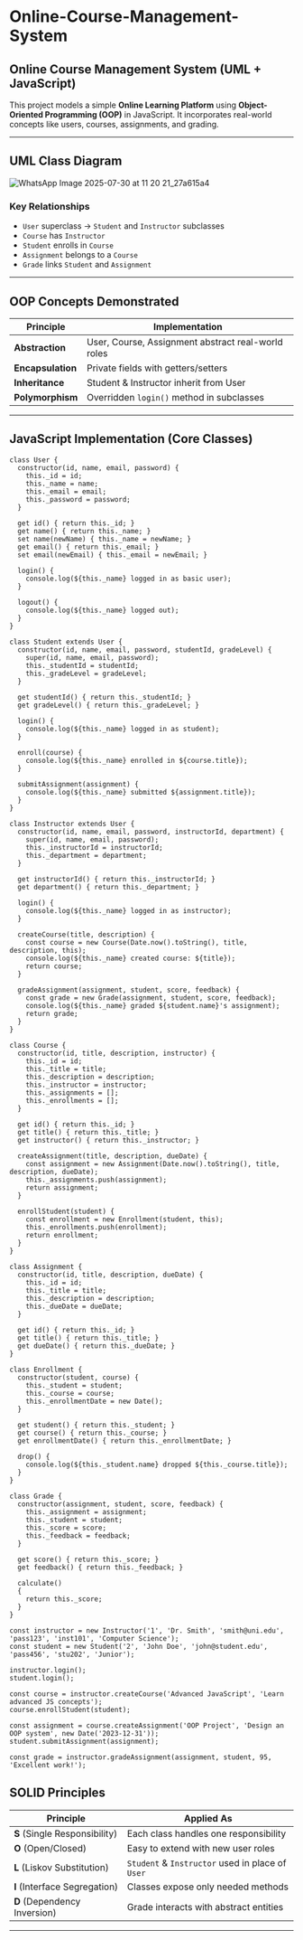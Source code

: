 # Online-Course-Management-System


## Online Course Management System (UML + JavaScript)

This project models a simple **Online Learning Platform** using **Object-Oriented Programming (OOP)** in JavaScript. It incorporates real-world concepts like users, courses, assignments, and grading.

---

## UML Class Diagram

![WhatsApp Image 2025-07-30 at 11 20 21_27a615a4](https://github.com/user-attachments/assets/9db7c78f-96fd-464e-9f7a-f11bfb34b49b)

### Key Relationships

- `User` superclass → `Student` and `Instructor` subclasses
- `Course` has `Instructor`
- `Student` enrolls in `Course`
- `Assignment` belongs to a `Course`
- `Grade` links `Student` and `Assignment`

---

## OOP Concepts Demonstrated

| Principle      | Implementation |
|----------------|----------------|
| **Abstraction** | User, Course, Assignment abstract real-world roles |
| **Encapsulation** | Private fields with getters/setters |
| **Inheritance** | Student & Instructor inherit from User |
| **Polymorphism** | Overridden `login()` method in subclasses |

---

## JavaScript Implementation (Core Classes)
```
class User {
  constructor(id, name, email, password) {
    this._id = id;
    this._name = name;
    this._email = email;
    this._password = password;
  }

  get id() { return this._id; }
  get name() { return this._name; }
  set name(newName) { this._name = newName; }
  get email() { return this._email; }
  set email(newEmail) { this._email = newEmail; }

  login() {
    console.log(${this._name} logged in as basic user);
  }

  logout() {
    console.log(${this._name} logged out);
  }
}

class Student extends User {
  constructor(id, name, email, password, studentId, gradeLevel) {
    super(id, name, email, password);
    this._studentId = studentId;
    this._gradeLevel = gradeLevel;
  }

  get studentId() { return this._studentId; }
  get gradeLevel() { return this._gradeLevel; }

  login() {
    console.log(${this._name} logged in as student);
  }

  enroll(course) {
    console.log(${this._name} enrolled in ${course.title});
  }

  submitAssignment(assignment) {
    console.log(${this._name} submitted ${assignment.title});
  }
}

class Instructor extends User {
  constructor(id, name, email, password, instructorId, department) {
    super(id, name, email, password);
    this._instructorId = instructorId;
    this._department = department;
  }

  get instructorId() { return this._instructorId; }
  get department() { return this._department; }

  login() {
    console.log(${this._name} logged in as instructor);
  }

  createCourse(title, description) {
    const course = new Course(Date.now().toString(), title, description, this);
    console.log(${this._name} created course: ${title});
    return course;
  }

  gradeAssignment(assignment, student, score, feedback) {
    const grade = new Grade(assignment, student, score, feedback);
    console.log(${this._name} graded ${student.name}'s assignment);
    return grade;
  }
}

class Course {
  constructor(id, title, description, instructor) {
    this._id = id;
    this._title = title;
    this._description = description;
    this._instructor = instructor;
    this._assignments = [];
    this._enrollments = [];
  }

  get id() { return this._id; }
  get title() { return this._title; }
  get instructor() { return this._instructor; }

  createAssignment(title, description, dueDate) {
    const assignment = new Assignment(Date.now().toString(), title, description, dueDate);
    this._assignments.push(assignment);
    return assignment;
  }

  enrollStudent(student) {
    const enrollment = new Enrollment(student, this);
    this._enrollments.push(enrollment);
    return enrollment;
  }
}

class Assignment {
  constructor(id, title, description, dueDate) {
    this._id = id;
    this._title = title;
    this._description = description;
    this._dueDate = dueDate;
  }

  get id() { return this._id; }
  get title() { return this._title; }
  get dueDate() { return this._dueDate; }
}

class Enrollment {
  constructor(student, course) {
    this._student = student;
    this._course = course;
    this._enrollmentDate = new Date();
  }

  get student() { return this._student; }
  get course() { return this._course; }
  get enrollmentDate() { return this._enrollmentDate; }

  drop() {
    console.log(${this._student.name} dropped ${this._course.title});
  }
}

class Grade {
  constructor(assignment, student, score, feedback) {
    this._assignment = assignment;
    this._student = student;
    this._score = score;
    this._feedback = feedback;
  }

  get score() { return this._score; }
  get feedback() { return this._feedback; }

  calculate()
  {
    return this._score;
  }
}

const instructor = new Instructor('1', 'Dr. Smith', 'smith@uni.edu', 'pass123', 'inst101', 'Computer Science');
const student = new Student('2', 'John Doe', 'john@student.edu', 'pass456', 'stu202', 'Junior');

instructor.login(); 
student.login();   

const course = instructor.createCourse('Advanced JavaScript', 'Learn advanced JS concepts');
course.enrollStudent(student);

const assignment = course.createAssignment('OOP Project', 'Design an OOP system', new Date('2023-12-31'));
student.submitAssignment(assignment);

const grade = instructor.gradeAssignment(assignment, student, 95, 'Excellent work!');
```

## SOLID Principles

| Principle | Applied As |
|----------|-------------|
| **S** (Single Responsibility) | Each class handles one responsibility |
| **O** (Open/Closed) | Easy to extend with new user roles |
| **L** (Liskov Substitution) | `Student` & `Instructor` used in place of `User` |
| **I** (Interface Segregation) | Classes expose only needed methods |
| **D** (Dependency Inversion) | Grade interacts with abstract entities |

---

